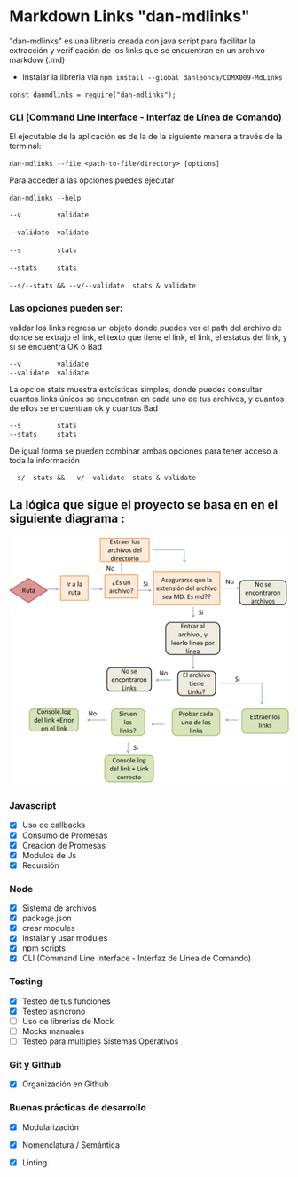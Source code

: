 # Markdown Links "dan-mdlinks"
"dan-mdlinks" es una libreria creada con java script para facilitar la extracción y verificación de los links que se encuentran en un archivo markdow (.md)
 
 - Instalar la libreria via `npm install --global danleonca/CDMX009-MdLinks`

 `const danmdlinks = require("dan-mdlinks");`

### CLI (Command Line Interface - Interfaz de Línea de Comando)

El ejecutable de la aplicación es de la de la siguiente
manera a través de la terminal:

`dan-mdlinks --file <path-to-file/directory> [options]`



Para acceder a las opciones puedes ejecutar 

`dan-mdlinks --help`


    --v         validate

    --validate  validate

    --s         stats

    --stats     stats
    
    --s/--stats && --v/--validate  stats & validate


### Las opciones pueden ser:
validar los links regresa un objeto donde puedes ver el path del archivo de donde se extrajo el link, el texto que tiene el link, el link, el estatus del link, y si se encuentra OK o Bad 

    --v         validate
    --validate  validate

La opcion stats muestra estdísticas simples, donde puedes consultar cuantos links únicos se encuentran en cada uno de tus archivos, y cuantos de ellos se encuentran ok y cuantos Bad

    --s         stats
    --stats     stats

De igual forma se pueden combinar ambas opciones para tener acceso a toda la información

    --s/--stats && --v/--validate  stats & validate


## La lógica que sigue el proyecto se basa en  en el siguiente diagrama :

![Diagrama](utils/img/flowChart.png)


### Javascript
- [x] Uso de callbacks
- [x] Consumo de Promesas
- [x] Creacion de Promesas
- [x] Modulos de Js
- [x] Recursión

### Node
- [x] Sistema de archivos
- [x] package.json
- [x] crear modules
- [x] Instalar y usar modules
- [x] npm scripts
- [x] CLI (Command Line Interface - Interfaz de Línea de Comando)

### Testing
- [x] Testeo de tus funciones
- [x] Testeo asíncrono
- [ ] Uso de librerias de Mock
- [ ] Mocks manuales
- [ ] Testeo para multiples Sistemas Operativos

### Git y Github
- [x] Organización en Github

### Buenas prácticas de desarrollo
- [x] Modularización
- [x] Nomenclatura / Semántica
- [x] Linting














